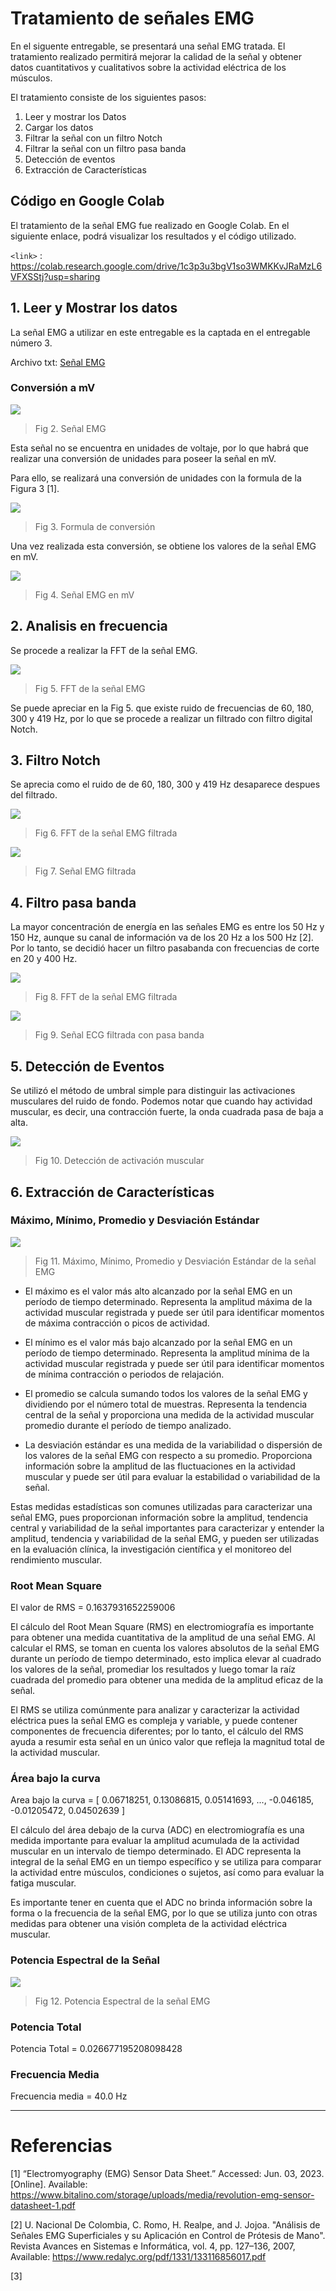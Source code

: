 # Tratamiento de señales EMG

En el siguente entregable, se presentará una señal EMG tratada. El tratamiento realizado permitirá mejorar la calidad de la señal y obtener datos cuantitativos y cualitativos sobre la actividad eléctrica de los músculos.

El tratamiento consiste de los siguientes pasos:
1. Leer y mostrar los Datos
2. Cargar los datos
3. Filtrar la señal con un filtro Notch
4. Filtrar la señal con un filtro pasa banda
5. Detección de eventos
6. Extracción de Características

## Código en Google Colab
El tratamiento de la señal EMG fue realizado en Google Colab. En el siguiente enlace, podrá visualizar los resultados y el código utilizado.

`<link>` : https://colab.research.google.com/drive/1c3p3u3bgV1so3WMKKvJRaMzL6VFXSStj?usp=sharing 


## 1. Leer y Mostrar los datos
La señal EMG a utilizar en este entregable es la captada en el entregable número 3.

Archivo txt: [Señal EMG](https://github.com/RosauraAstete/Equipo9.github.io/blob/main/ISB/Laboratorios/9.%20Tratamiento%20de%20la%20se%C3%B1al%20EMG/Archivos/Se%C3%B1alEMG.txt)

### Conversión a mV

![](https://hackmd.io/_uploads/ryM0iWuLn.jpg)
> Fig 2.  Señal EMG

Esta señal no se encuentra en unidades de voltaje, por lo que habrá que realizar una conversión de unidades para poseer la señal en mV.

Para ello, se realizará una conversión de unidades con la formula de la Figura 3 [1].

![](https://hackmd.io/_uploads/HkTicWuL2.png)
> Fig 3. Formula de conversión

Una vez realizada esta conversión, se obtiene los valores de la señal EMG en mV.

![](https://hackmd.io/_uploads/ryIQT-u82.jpg)
> Fig 4. Señal EMG en mV

## 2. Analisis en frecuencia
Se procede a realizar la FFT de la señal EMG.

![](https://hackmd.io/_uploads/rkgREMu8n.jpg)

> Fig 5. FFT de la señal EMG

Se puede apreciar en la Fig 5. que existe ruido de frecuencias de 60, 180, 300 y 419 Hz, por lo que se procede a realizar un filtrado con filtro digital Notch.

## 3. Filtro Notch

Se aprecia como el ruido de de 60, 180, 300 y 419 Hz desaparece despues del filtrado. 

![](https://hackmd.io/_uploads/SkG2VMO83.jpg)
> Fig 6. FFT de la señal EMG filtrada

![](https://hackmd.io/_uploads/rJMMHfu8n.jpg)
> Fig 7. Señal EMG filtrada

## 4. Filtro pasa banda
La mayor  concentración de energía en las señales EMG es entre los 50 Hz y 150 Hz, aunque su canal de información va de los 20 Hz a los 500 Hz [2]. Por lo tanto, se decidió hacer un filtro pasabanda con frecuencias de corte en 20 y 400 Hz. 

![](https://hackmd.io/_uploads/BJow8MdLh.jpg)
> Fig 8. FFT de la señal EMG filtrada

![](https://hackmd.io/_uploads/HJeLUzuIn.jpg)
> Fig 9. Señal ECG filtrada con pasa banda

## 5. Detección de Eventos
Se utilizó el método de umbral simple para distinguir las activaciones musculares del ruido de fondo. Podemos notar que cuando hay actividad muscular, es decir, una contracción fuerte, la onda cuadrada pasa de baja a alta.

![](https://hackmd.io/_uploads/HytdjfuI3.jpg)
> Fig 10. Detección de activación muscular

## 6. Extracción de Características

### Máximo, Mínimo, Promedio y Desviación Estándar
![](https://hackmd.io/_uploads/r1Nj3Gd83.jpg)
> Fig 11. Máximo, Mínimo, Promedio y Desviación Estándar de la señal EMG

* El máximo es el valor más alto alcanzado por la señal EMG en un período de tiempo determinado. Representa la amplitud máxima de la actividad muscular registrada y puede ser útil para identificar momentos de máxima contracción o picos de actividad.

* El mínimo es el valor más bajo alcanzado por la señal EMG en un período de tiempo determinado. Representa la amplitud mínima de la actividad muscular registrada y puede ser útil para identificar momentos de mínima contracción o periodos de relajación.

* El promedio se calcula sumando todos los valores de la señal EMG y dividiendo por el número total de muestras. Representa la tendencia central de la señal y proporciona una medida de la actividad muscular promedio durante el período de tiempo analizado.

* La desviación estándar es una medida de la variabilidad o dispersión de los valores de la señal EMG con respecto a su promedio. Proporciona información sobre la amplitud de las fluctuaciones en la actividad muscular y puede ser útil para evaluar la estabilidad o variabilidad de la señal.

Estas medidas estadísticas son comunes utilizadas para caracterizar una señal EMG, pues proporcionan información sobre la amplitud, tendencia central y variabilidad de la señal importantes para caracterizar y entender la amplitud, tendencia y variabilidad de la señal EMG, y pueden ser utilizadas en la evaluación clínica, la investigación científica y el monitoreo del rendimiento muscular.


### Root Mean Square

El valor de RMS = 0.1637931652259006

El cálculo del Root Mean Square (RMS) en electromiografía es importante para obtener una medida cuantitativa de la amplitud de una señal EMG. Al calcular el RMS, se toman en cuenta los valores absolutos de la señal EMG durante un período de tiempo determinado, esto implica elevar al cuadrado los valores de la señal, promediar los resultados y luego tomar la raíz cuadrada del promedio para obtener una medida de la amplitud eficaz de la señal.


El RMS se utiliza comúnmente para analizar y caracterizar la actividad eléctrica pues la señal EMG es compleja y variable, y puede contener componentes de frecuencia diferentes; por lo tanto, el cálculo del RMS ayuda a resumir esta señal en un único valor que refleja la magnitud total de la actividad muscular.


### Área bajo la curva

Area bajo la curva = [ 0.06718251,  0.13086815,  0.05141693, ..., -0.046185,  -0.01205472,  0.04502639 ]

El cálculo del área debajo de la curva (ADC) en electromiografía es una medida importante para evaluar la amplitud acumulada de la actividad muscular en un intervalo de tiempo determinado. El ADC representa la integral de la señal EMG en un tiempo específico y se utiliza para comparar la actividad entre músculos, condiciones o sujetos, así como para evaluar la fatiga muscular. 

Es importante tener en cuenta que el ADC no brinda información sobre la forma o la frecuencia de la señal EMG, por lo que se utiliza junto con otras medidas para obtener una visión completa de la actividad eléctrica muscular.

### Potencia Espectral de la Señal

![](https://hackmd.io/_uploads/S1a0f7uI3.jpg)
> Fig 12. Potencia Espectral de la señal EMG


### Potencia Total 

Potencia Total = 0.026677195208098428


### Frecuencia Media

Frecuencia media = 40.0 Hz

---

# Referencias

[1] “Electromyography (EMG) Sensor Data Sheet.” Accessed: Jun. 03, 2023. [Online]. Available: https://www.bitalino.com/storage/uploads/media/revolution-emg-sensor-datasheet-1.pdf

[2] U. Nacional De Colombia, C. Romo, H. Realpe, and J. Jojoa. "Análisis de Señales EMG Superficiales y su 
Aplicación en Control de Prótesis de Mano". Revista Avances en Sistemas e Informática, vol. 4, pp. 127–136, 2007, Available: https://www.redalyc.org/pdf/1331/133116856017.pdf

[3]
